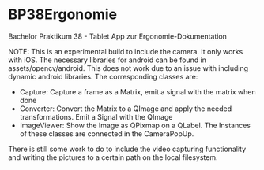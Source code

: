 BP38Ergonomie
=============

Bachelor Praktikum 38 - Tablet App zur Ergonomie-Dokumentation

NOTE:
This is an experimental build to include the camera.
It only works with iOS. The necessary libraries for android can be found in assets/opencv/android.
This does not work due to an issue with including dynamic android libraries.
The corresponding classes are:
- Capture: Capture a frame as a Matrix, emit a signal with the matrix when done
- Converter: Convert the Matrix to a QImage and apply the needed transformations. Emit a Signal with the QImage
- ImageViewer: Show the Image as QPixmap on a QLabel. 
The Instances of these classes are connected in the CameraPopUp.

There is still some work to do to include the video capturing functionality and writing the pictures to a certain path on the local filesystem.

